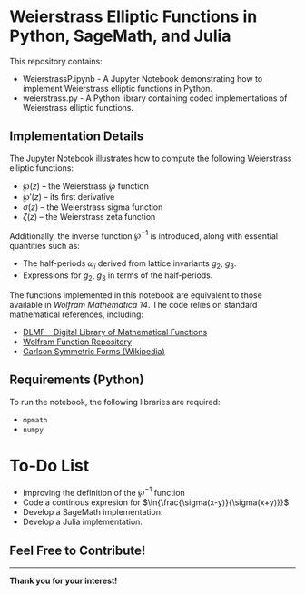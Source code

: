 # **Weierstrass Elliptic Functions in Python, SageMath, and Julia**  

This repository contains: 

- WeierstrassP.ipynb - A Jupyter Notebook demonstrating how to implement Weierstrass elliptic functions in Python.
- weierstrass.py - A Python library containing coded implementations of Weierstrass elliptic functions.


## **Implementation Details**  

The Jupyter Notebook illustrates how to compute the following Weierstrass elliptic functions:

- $\wp(z)$ – the Weierstrass $\wp$ function  
- $\wp'(z)$ – its first derivative  
- $\sigma(z)$ – the Weierstrass sigma function  
- $\zeta(z)$ – the Weierstrass zeta function  

Additionally, the inverse function $\wp^{-1}$ is introduced, along with essential quantities such as:  
- The half-periods $\omega_i$ derived from lattice invariants $g_2$, $g_3$.  
- Expressions for $g_2$, $g_3$ in terms of the half-periods.


The functions implemented in this notebook are equivalent to those available in *Wolfram Mathematica 14*. The code relies on standard mathematical references, including:  
- [DLMF – Digital Library of Mathematical Functions](https://dlmf.nist.gov/23)  
- [Wolfram Function Repository](https://functions.wolfram.com/EllipticFunctions)  
- [Carlson Symmetric Forms (Wikipedia)](https://en.wikipedia.org/wiki/Carlson_symmetric_form)  

## **Requirements (Python)**  
To run the notebook, the following libraries are required:  
- `mpmath`  
- `numpy`  

# To-Do List
- Improving the definition of the $\wp^{-1}$ function
- Code a continous expresion for $\ln{\frac{\sigma(x-y)}{\sigma(x+y)}}$
- Develop a SageMath implementation.
- Develop a Julia implementation.

## Feel Free to Contribute!  

---

**Thank you for your interest!**  
